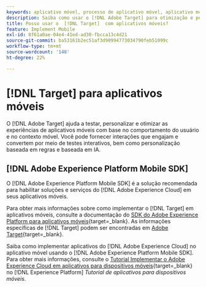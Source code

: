 ```yaml
---
keywords: aplicativo móvel, processo de aplicativo móvel, aplicativo móvel target, métricas de sucesso no aplicativo móvel
description: Saiba como usar o [!DNL Adobe Target] para otimização e personalização de aplicativos móveis, com testes interativos e personalização baseada em regras e AI.
title: Posso usar o  [!DNL Target]  com aplicativos móveis?
feature: Implement Mobile
exl-id: 8f61a0ae-04e4-41ed-ad30-fbcca13c4d21
source-git-commit: ba53161b2ec51af3d90994773034790feb51099c
workflow-type: tm+mt
source-wordcount: '148'
ht-degree: 22%

---
```


# [!DNL Target] para aplicativos móveis

O [!DNL Adobe Target] ajuda a testar, personalizar e otimizar as experiências de aplicativos móveis com base no comportamento do usuário e no contexto móvel. Você pode fornecer interações que engajam e convertem por meio de testes interativos, bem como personalização baseada em regras e baseada em IA.

## [!DNL Adobe Experience Platform Mobile SDK]

O [!DNL Adobe Experience Platform Mobile SDK] é a solução recomendada para habilitar soluções e serviços do [!DNL Adobe Experience Cloud] em seus aplicativos móveis.

Para obter mais informações sobre como implementar o [!DNL Target] em aplicativos móveis, consulte a documentação do [SDK do Adobe Experience Platform para aplicativos móveis](https://developer.adobe.com/client-sdks/documentation/){target=_blank}. As informações específicas de [!DNL Target] podem ser encontradas em [Adobe Target](https://developer.adobe.com/client-sdks/documentation/adobe-target/){target=_blank}.

Saiba como implementar aplicativos do [!DNL Adobe Experience Cloud] no aplicativo móvel usando o [!DNL Adobe Experience Platform Mobile SDK]. Para obter mais informações, consulte o [Tutorial Implementar o Adobe Experience Cloud em aplicativos para dispositivos móveis](https://experienceleague.adobe.com/docs/platform-learn/implement-mobile-sdk/overview.html?lang=pt-BR){target=_blank} no [!DNL Experience Platform] *Tutorial de aplicativos para dispositivos móveis*.
